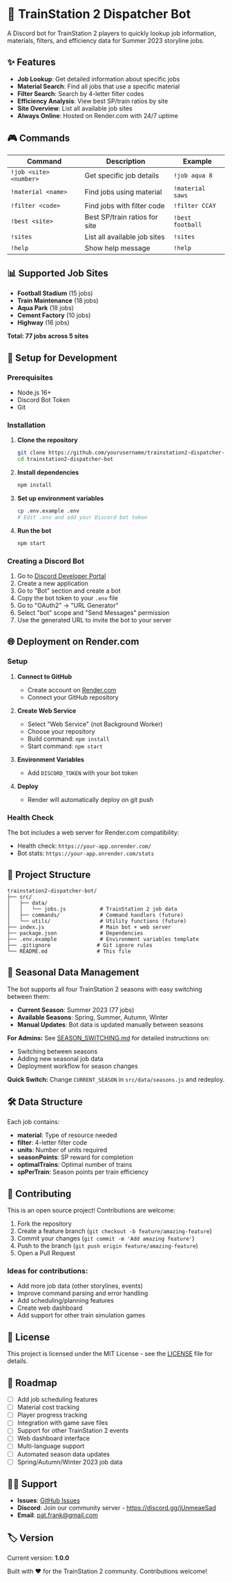 # 🚂 TrainStation 2 Dispatcher Bot

A Discord bot for TrainStation 2 players to quickly lookup job information, materials, filters, and efficiency data for Summer 2023 storyline jobs.

## ✨ Features

- **Job Lookup**: Get detailed information about specific jobs
- **Material Search**: Find all jobs that use a specific material
- **Filter Search**: Search by 4-letter filter codes
- **Efficiency Analysis**: View best SP/train ratios by site
- **Site Overview**: List all available job sites
- **Always Online**: Hosted on Render.com with 24/7 uptime

## 🎮 Commands

| Command | Description | Example |
|---------|-------------|---------|
| `!job <site> <number>` | Get specific job details | `!job aqua 8` |
| `!material <name>` | Find jobs using material | `!material saws` |
| `!filter <code>` | Find jobs with filter code | `!filter CCAY` |
| `!best <site>` | Best SP/train ratios for site | `!best football` |
| `!sites` | List all available job sites | `!sites` |
| `!help` | Show help message | `!help` |

## 📊 Supported Job Sites

- **Football Stadium** (15 jobs)
- **Train Maintenance** (18 jobs)  
- **Aqua Park** (18 jobs)
- **Cement Factory** (10 jobs)
- **Highway** (16 jobs)

**Total: 77 jobs across 5 sites**

## 🚀 Setup for Development

### Prerequisites
- Node.js 16+ 
- Discord Bot Token
- Git

### Installation

1. **Clone the repository**
   ```bash
   git clone https://github.com/yourusername/trainstation2-dispatcher-bot.git
   cd trainstation2-dispatcher-bot
   ```

2. **Install dependencies**
   ```bash
   npm install
   ```

3. **Set up environment variables**
   ```bash
   cp .env.example .env
   # Edit .env and add your Discord bot token
   ```

4. **Run the bot**
   ```bash
   npm start
   ```

### Creating a Discord Bot

1. Go to [Discord Developer Portal](https://discord.com/developers/applications)
2. Create a new application
3. Go to "Bot" section and create a bot
4. Copy the bot token to your `.env` file
5. Go to "OAuth2" → "URL Generator"
6. Select "bot" scope and "Send Messages" permission
7. Use the generated URL to invite the bot to your server

## 🌐 Deployment on Render.com

### Setup

1. **Connect to GitHub**
   - Create account on [Render.com](https://render.com)
   - Connect your GitHub repository

2. **Create Web Service**
   - Select "Web Service" (not Background Worker)
   - Choose your repository
   - Build command: `npm install`
   - Start command: `npm start`

3. **Environment Variables**
   - Add `DISCORD_TOKEN` with your bot token

4. **Deploy**
   - Render will automatically deploy on git push

### Health Check

The bot includes a web server for Render.com compatibility:
- Health check: `https://your-app.onrender.com/`
- Bot stats: `https://your-app.onrender.com/stats`

## 📁 Project Structure

```
trainstation2-dispatcher-bot/
├── src/
│   ├── data/
│   │   └── jobs.js           # TrainStation 2 job data
│   ├── commands/             # Command handlers (future)
│   └── utils/                # Utility functions (future)
├── index.js                  # Main bot + web server
├── package.json              # Dependencies
├── .env.example              # Environment variables template
├── .gitignore               # Git ignore rules
└── README.md                # This file
```

## 🌟 Seasonal Data Management

The bot supports all four TrainStation 2 seasons with easy switching between them:

- **Current Season**: Summer 2023 (77 jobs)
- **Available Seasons**: Spring, Summer, Autumn, Winter
- **Manual Updates**: Bot data is updated manually between seasons

**For Admins:** See [SEASON_SWITCHING.md](SEASON_SWITCHING.md) for detailed instructions on:
- Switching between seasons
- Adding new seasonal job data
- Deployment workflow for season changes

**Quick Switch:** Change `CURRENT_SEASON` in `src/data/seasons.js` and redeploy.

## 🛠️ Data Structure

Each job contains:
- **material**: Type of resource needed
- **filter**: 4-letter filter code
- **units**: Number of units required
- **seasonPoints**: SP reward for completion
- **optimalTrains**: Optimal number of trains
- **spPerTrain**: Season points per train efficiency

## 🤝 Contributing

This is an open source project! Contributions are welcome:

1. Fork the repository
2. Create a feature branch (`git checkout -b feature/amazing-feature`)
3. Commit your changes (`git commit -m 'Add amazing feature'`)
4. Push to the branch (`git push origin feature/amazing-feature`)
5. Open a Pull Request

### Ideas for contributions:
- Add more job data (other storylines, events)
- Improve command parsing and error handling
- Add scheduling/planning features
- Create web dashboard
- Add support for other train simulation games

## 📝 License

This project is licensed under the MIT License - see the [LICENSE](LICENSE) file for details.

## 🎯 Roadmap

- [ ] Add job scheduling features
- [ ] Material cost tracking  
- [ ] Player progress tracking
- [ ] Integration with game save files
- [ ] Support for other TrainStation 2 events
- [ ] Web dashboard interface
- [ ] Multi-language support
- [ ] Automated season data updates
- [ ] Spring/Autumn/Winter 2023 job data

## 🙋‍♂️ Support

- **Issues**: [GitHub Issues](https://github.com/PatrickFrankAIU/trainstation2-dispatcher-bot/issues)
- **Discord**: Join our community server - https://discord.gg/jUnmeaeSad
- **Email**: pat.frank@gmail.com

## 🏷️ Version

Current version: **1.0.0**

Built with ❤️ for the TrainStation 2 community. Contributions welcome! 